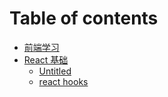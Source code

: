 # Table of contents

* [前端学习](README.md)
* [React 基础](react-ji-chu/README.md)
  * [Untitled](react-ji-chu/untitled.md)
  * [react hooks](react-ji-chu/react-hooks.md)

